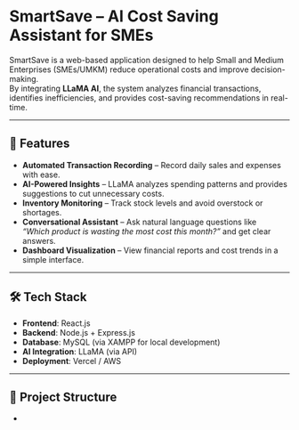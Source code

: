 # SmartSave – AI Cost Saving Assistant for SMEs

SmartSave is a web-based application designed to help Small and Medium Enterprises (SMEs/UMKM) reduce operational costs and improve decision-making.  
By integrating **LLaMA AI**, the system analyzes financial transactions, identifies inefficiencies, and provides cost-saving recommendations in real-time.

---

## 🚀 Features
- **Automated Transaction Recording** – Record daily sales and expenses with ease.  
- **AI-Powered Insights** – LLaMA analyzes spending patterns and provides suggestions to cut unnecessary costs.  
- **Inventory Monitoring** – Track stock levels and avoid overstock or shortages.  
- **Conversational Assistant** – Ask natural language questions like  
  *“Which product is wasting the most cost this month?”* and get clear answers.  
- **Dashboard Visualization** – View financial reports and cost trends in a simple interface.

---

## 🛠️ Tech Stack
- **Frontend**: React.js  
- **Backend**: Node.js + Express.js  
- **Database**: MySQL (via XAMPP for local development)  
- **AI Integration**: LLaMA (via API)  
- **Deployment**: Vercel / AWS  

---

## 📂 Project Structure
 -
